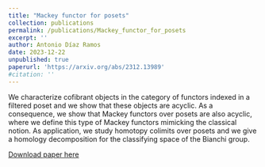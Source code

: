 ```yaml
---
title: "Mackey functor for posets"
collection: publications
permalink: /publications/Mackey_functor_for_posets
excerpt: ''
author: Antonio Díaz Ramos
date: 2023-12-22
unpublished: true
paperurl: 'https://arxiv.org/abs/2312.13989'
#citation: ''
---
```


We characterize cofibrant objects in the category of functors indexed in a filtered poset and we show that these objects are acyclic. As a consequence, we show that Mackey functors over posets are also acyclic, where we define this type of Mackey functors mimicking the classical notion. As application, we study homotopy colimits over posets and we give a homology decomposition for the classifying space of the Bianchi group.


[Download paper here](https://arxiv.org/abs/2312.13989)

